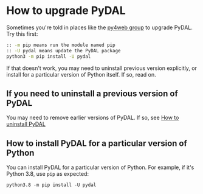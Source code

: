 # How to upgrade PyDAL

Sometimes you're told in places like the [py4web group](https://groups.google.com/forum/#!forum/py4web) to upgrade PyDAL. Try this first:

```bash
:: -m pip means run the module named pip
:: -U pydal means update the PyDAL package
python3 -m pip install -U pydal
```

If that doesn't work, you may need to uninstall previous version explicitly, or install for a particular version of Python itself. If so, read on.

## If you need to uninstall a previous version of PyDAL

You may need to remove earlier versions of PyDAL. If so, see [How to uninstall PyDAL](https://github.com/tomcam/py4webcasts/blob/master/docs/how-to-uninstall-pydal)

## How to install PyDAL for a particular version of Python

You can install PyDAL for a particular version of Python. For example, if it's Python 3.8, use `pip` as expected:

```
python3.8 -m pip install -U pydal
```
